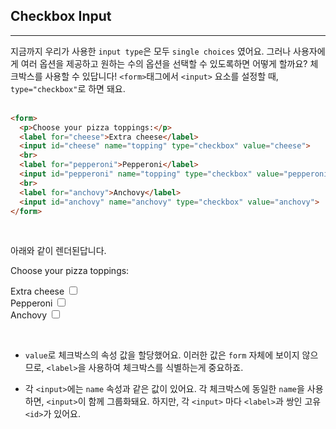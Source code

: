 ## Checkbox Input
---
지금까지 우리가 사용한 `input type`은 모두 `single choices` 였어요. 그러나 사용자에게 여러 옵션을 제공하고 원하는 수의 옵션을 선택할 수 있도록하면 어떻게 할까요? 체크박스를 사용할 수 있답니다! `<form>`태그에서 `<input>` 요소를 설정할 때, `type="checkbox"`로 하면 돼요.
<br>
<br>

```html
<form>
  <p>Choose your pizza toppings:</p>
  <label for="cheese">Extra cheese</label>
  <input id="cheese" name="topping" type="checkbox" value="cheese">
  <br>
  <label for="pepperoni">Pepperoni</label>
  <input id="pepperoni" name="topping" type="checkbox" value="pepperoni">
  <br>
  <label for="anchovy">Anchovy</label>
  <input id="anchovy" name="anchovy" type="checkbox" value="anchovy">
</form>
```
<br>

아래와 같이 렌더된답니다.

<form>
  <p>Choose your pizza toppings:</p>
  <label for="cheese">Extra cheese</label>
  <input id="cheese" name="topping" type="checkbox" value="cheese">
  <br>
  <label for="pepperoni">Pepperoni</label>
  <input id="pepperoni" name="topping" type="checkbox" value="pepperoni">
  <br>
  <label for="anchovy">Anchovy</label>
  <input id="anchovy" name="anchovy" type="checkbox" value="anchovy">
</form>
<br>

- `value`로 체크박스의 속성 값을 할당했어요. 이러한 값은 `form` 자체에 보이지 않으므로, `<label>`을 사용하여 체크박스를 식별하는게 중요하죠.

- 각 `<input>`에는 `name` 속성과 같은 값이 있어요. 각 체크박스에 동일한 `name`을 사용하면, `<input>`이 함께 그룹화돼요. 하지만, 각 `<input>` 마다 `<label>`과 쌍인 고유 `<id>`가 있어요.